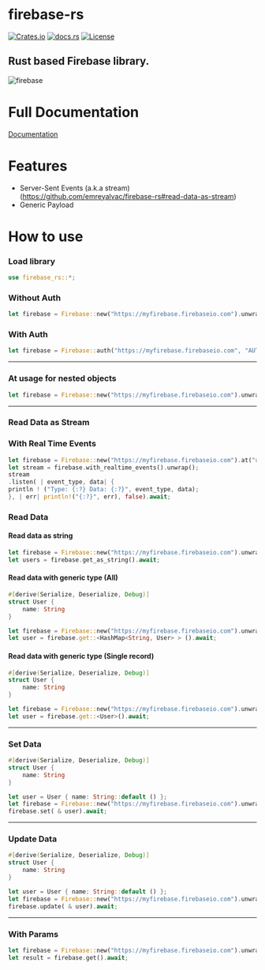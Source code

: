 # firebase-rs

[![Crates.io](https://img.shields.io/crates/v/firebase-rs.svg)](https://crates.io/crates/firebase-rs) [![docs.rs](https://docs.rs/firebase-rs/badge.svg)](https://docs.rs/firebase-rs) [![License](https://img.shields.io/badge/license-Apache%202.0-blue.svg)](LICENSE)

Rust based Firebase library.
---
![firebase](https://firebase.google.com/downloads/brand-guidelines/SVG/logo-logomark.svg 'Firebase')

# Full Documentation

[Documentation](https://docs.rs/firebase-rs/2.1.0/firebase_rs/)

# Features

- Server-Sent Events (a.k.a stream) (https://github.com/emreyalvac/firebase-rs#read-data-as-stream)
- Generic Payload

# How to use

### Load library

````rust
use firebase_rs::*;
````

### Without Auth

````rust
let firebase = Firebase::new("https://myfirebase.firebaseio.com").unwrap();
````

### With Auth

````rust
let firebase = Firebase::auth("https://myfirebase.firebaseio.com", "AUTH_KEY").unwrap();
````

---

### At usage for nested objects

````rust
let firebase = Firebase::new("https://myfirebase.firebaseio.com").unwrap().at("users").at("USER_ID").at(...);
````

---

### Read Data as Stream

### With Real Time Events

````rust
let firebase = Firebase::new("https://myfirebase.firebaseio.com").at("users").unwrap();
let stream = firebase.with_realtime_events().unwrap();
stream
.listen( | event_type, data| {
println ! ("Type: {:?} Data: {:?}", event_type, data);
}, | err| println!("{:?}", err), false).await;
````

### Read Data

#### Read data as string

````rust
let firebase = Firebase::new("https://myfirebase.firebaseio.com").unwrap().at("users");
let users = firebase.get_as_string().await;
````

#### Read data with generic type (All)

````rust
#[derive(Serialize, Deserialize, Debug)]
struct User {
    name: String
}

let firebase = Firebase::new("https://myfirebase.firebaseio.com").unwrap().at("users");
let user = firebase.get::<HashMap<String, User> > ().await;
````

#### Read data with generic type (Single record)

````rust
#[derive(Serialize, Deserialize, Debug)]
struct User {
    name: String
}

let firebase = Firebase::new("https://myfirebase.firebaseio.com").unwrap().at("users").at("USER_ID");
let user = firebase.get::<User>().await;
````

---

### Set Data

````rust
#[derive(Serialize, Deserialize, Debug)]
struct User {
    name: String
}

let user = User { name: String::default () };
let firebase = Firebase::new("https://myfirebase.firebaseio.com").unwrap().at("users");
firebase.set( & user).await;
````

---

### Update Data

````rust
#[derive(Serialize, Deserialize, Debug)]
struct User {
    name: String
}

let user = User { name: String::default () };
let firebase = Firebase::new("https://myfirebase.firebaseio.com").unwrap().at("users").at("USER_ID");
firebase.update( & user).await;
````

---

### With Params

````rust
let firebase = Firebase::new("https://myfirebase.firebaseio.com").unwrap().with_params().start_at(1).order_by("name").equal_to(5).finish();
let result = firebase.get().await;
````

